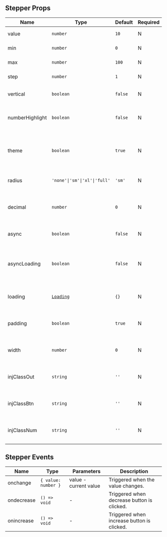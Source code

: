 ## Stepper Props

| Name            | Type                                                            | Default | Required | Description                                        |
| --------------- | --------------------------------------------------------------- | ------- | -------- | -------------------------------------------------- |
| value           | `number`                                                        | `10`    | N        | Current value.                                     |
| min             | `number`                                                        | `0`     | N        | Minimum value.                                     |
| max             | `number`                                                        | `100`   | N        | Maximum value.                                     |
| step            | `number`                                                        | `1`     | N        | Step increment.                                    |
| vertical        | `boolean`                                                       | `false` | N        | Whether to display vertically.                     |
| numberHighlight | `boolean`                                                       | `false` | N        | Whether to highlight the number area.              |
| theme           | `boolean`                                                       | `true`  | N        | Whether the highlighted area uses the theme color. |
| radius          | `'none'\|'sm'\|'xl'\|'full'`                                    | `'sm'`  | N        | Border radius style.                               |
| decimal         | `number`                                                        | `0`     | N        | Number of decimal places for displayed value.      |
| async           | `boolean`                                                       | `false` | N        | Whether in async state.                            |
| asyncLoading    | `boolean`                                                       | `false` | N        | Whether to show internal Loading in async state.   |
| loading         | [`Loading`](https://stdf.design/components?nav=loading&tab=1) | `{}`    | N        | Loading parameters in async state.                 |
| padding         | `boolean`                                                       | `true`  | N        | Whether to have external padding.                  |
| width           | `number`                                                        | `0`     | N        | Fixed width for the number area.                  |
| injClassOut     | `string`                                                        | `''`    | N        | Injected class for the outer container.            |
| injClassBtn     | `string`                                                        | `''`    | N        | Injected class for the button area.                |
| injClassNum     | `string`                                                        | `''`    | N        | Injected class for the number area.                |

## Stepper Events

| Name       | Type                | Parameters            | Description                                |
| ---------- | ------------------- | --------------------- | ------------------------------------------ |
| onchange   | `{ value: number }` | value - current value | Triggered when the value changes.          |
| ondecrease | `() => void`        | -                     | Triggered when decrease button is clicked. |
| onincrease | `() => void`        | -                     | Triggered when increase button is clicked. |
